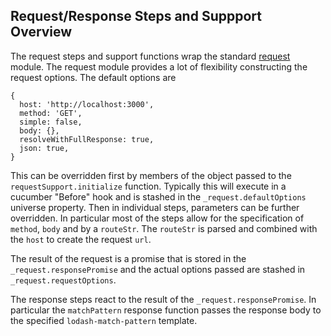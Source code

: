 ## Request/Response Steps and Suppport Overview

The request steps and support functions wrap the standard [request](https://github.com/request/request) module. The request module provides a lot of flexibility constructing the request options. The default options are

```
{
  host: 'http://localhost:3000',
  method: 'GET',
  simple: false,
  body: {},
  resolveWithFullResponse: true,
  json: true,
}
```

This can be overridden first by members of the object passed to the `requestSupport.initialize` function. Typically this will execute in a cucumber "Before" hook and is stashed in the `_request.defaultOptions` universe property. Then in individual steps, parameters can be further overridden. In particular most of the steps allow for the specification of `method`, `body` and by a `routeStr`. The `routeStr` is parsed and combined with the `host` to create the request `url`.

The result of the request is a promise that is stored in the `_request.responsePromise` and the actual options passed are stashed in `_request.requestOptions`.

The response steps react to the result of the `_request.responsePromise`. In particular the `matchPattern` response function passes the response body to the specified `lodash-match-pattern` template.
